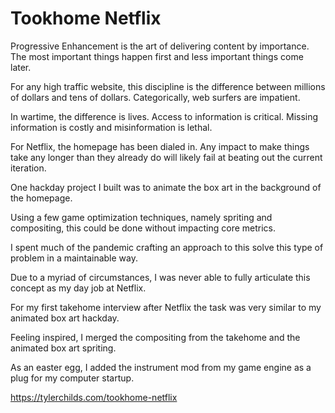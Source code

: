 # Tookhome Netflix

Progressive Enhancement is the art of delivering content by importance. The most important things happen first and less important things come later.

For any high traffic website, this discipline is the difference between millions of dollars and tens of dollars. Categorically, web surfers are impatient.

In wartime, the difference is lives. Access to information is critical. Missing information is costly and misinformation is lethal.

For Netflix, the homepage has been dialed in. Any impact to make things take any longer than they already do will likely fail at beating out the current iteration.

One hackday project I built was to animate the box art in the background of the homepage.

Using a few game optimization techniques, namely spriting and compositing, this could be done without impacting core metrics.

I spent much of the pandemic crafting an approach to this solve this type of problem in a maintainable way.

Due to a myriad of circumstances, I was never able to fully articulate this concept as my day job at Netflix.

For my first takehome interview after Netflix the task was very similar to my animated box art hackday.

Feeling inspired, I merged the compositing from the takehome and the animated box art spriting.

As an easter egg, I added the instrument mod from my game engine as a plug for my computer startup.

https://tylerchilds.com/tookhome-netflix
